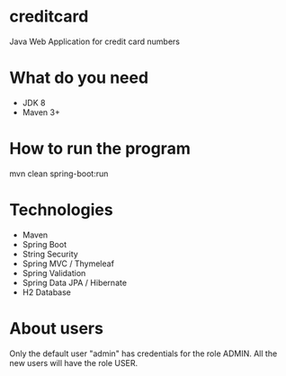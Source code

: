 # creditcard
Java Web Application for credit card numbers

# What do you need
- JDK 8
- Maven 3+ 

# How to run the program
mvn clean spring-boot:run

# Technologies 
- Maven
- Spring Boot
- String Security
- Spring MVC / Thymeleaf
- Spring Validation
- Spring Data JPA / Hibernate
- H2 Database

# About users
Only the default user "admin" has credentials for the role ADMIN.
All the new users will have the role USER.